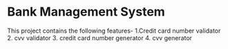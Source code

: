 # Bank Management System
This project contains the following features- 
1.Credit card number validator
2. cvv validator
3. credit card number generator
4. cvv generator
